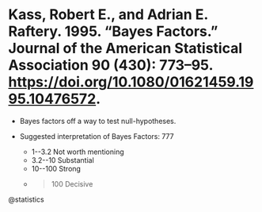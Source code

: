 # Kass, Robert E., and Adrian E. Raftery. 1995. “Bayes Factors.” Journal of the American Statistical Association 90 (430): 773–95. https://doi.org/10.1080/01621459.1995.10476572.

- Bayes factors off a way to test null-hypotheses.

- Suggested interpretation of Bayes Factors: 777
  - 1--3.2 Not worth mentioning
  - 3.2--10 Substantial
  - 10--100 Strong
  - >100 Decisive

@statistics
